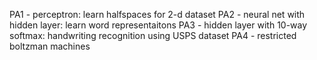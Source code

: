 PA1 - perceptron: learn halfspaces for 2-d dataset
PA2 - neural net with hidden layer: learn word representaitons
PA3 - hidden layer with 10-way softmax: handwriting recognition using USPS dataset
PA4 - restricted boltzman machines
